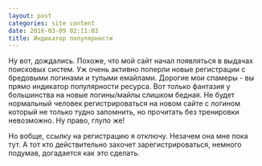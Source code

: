 ```yaml
---
layout: post
categories: site content
date: 2016-03-09 02:11:03
title: Индикатор популярности
---
```

Ну вот, дождались. Похоже, что мой сайт начал появляться в выдачах поисковых систем. Уж очень 
активно поперли новые регистрации с бредовыми логинами и тупыми емайлами. Дорогие мои 
спамеры - вы прямо индикатор популярности ресурса. Вот только фантазия у большинства на 
новые логины/майлы слишком бедная. Не будет нормальный человек регистрироваться на новом 
сайте с логином который не только тудно запомнить, но прочитать без тренировки невозможно. 
Ну право, глупо же!

Но вобще, ссылку на регистрацию я отключу. Незачем она мне пока тут. А тот кто действительно 
захочет зарегистрироваться, немного подумав, догадается как это сделать.


